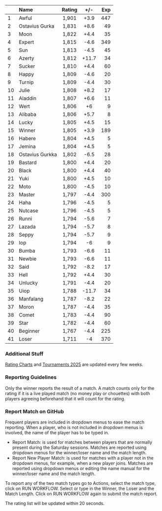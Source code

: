 | |Name|Rating|+/-|Exp|
|-|:---|:----:|:-:|--:|
|1|Awful|1,901|+3.9|447|
|2|Ostavius Gurka|1,831|+8.6|49|
|3|Moon|1,822|+4.4|35|
|4|Expert|1,815|-4.6|349|
|5|Sun|1,813|-4.5|45|
|6|Azerty|1,812|+11.7|34|
|7|Sucker|1,810|+4.4|60|
|8|Happy|1,809|-4.6|20|
|9|Turnip|1,809|-4.4|30|
|10|Julie|1,808|+8.2|17|
|11|Aladdin|1,807|+6.6|11|
|12|Wert|1,806|+6|9|
|13|Alibaba|1,806|+5.7|8|
|14|Lucky|1,805|+4.5|15|
|15|Winner|1,805|+3.9|189|
|16|Habere|1,804|+4.5|5|
|17|Jemina|1,804|+4.5|5|
|18|Ostavius Gurkka|1,802|-6.5|28|
|19|Bastard|1,800|+4.4|20|
|20|Black|1,800|+4.4|40|
|21|Yuki|1,800|+4.5|10|
|22|Moto|1,800|-4.5|10|
|23|Master|1,797|-4.4|300|
|24|Haha|1,796|-4.5|5|
|25|Nutcase|1,796|-4.5|5|
|26|Runni|1,794|-5.6|7|
|27|Lazada|1,794|-5.7|8|
|28|Seppy|1,794|-5.7|9|
|29|Iop|1,794|-6|9|
|30|Bumba|1,793|-6.6|11|
|31|Newbie|1,793|-6.6|11|
|32|Said|1,792|-8.2|17|
|33|Hell|1,792|+4.4|30|
|34|Unlucky|1,791|-4.4|20|
|35|Uiop|1,788|-11.7|34|
|36|Manfalang|1,787|-8.2|22|
|37|Moron|1,787|-4.4|35|
|38|Comet|1,783|-4.4|90|
|39|Star|1,782|-4.4|60|
|40|Beginner|1,767|-4.4|225|
|41|Loser|1,711|-4|370|


### Additional Stuff

[Rating Charts](https://github.com/modiholodri/bkk-bg-rating-list/discussions/2) and 
[Tournaments 2025](https://github.com/modiholodri/bkk-bg-rating-list/discussions/5) are updated every few weeks.

### Reporting Guidelines

Only the winner reports the result of a match.
A match counts only for the rating if it is a live played match (no money play or chouettes)
with both players agreeing beforehand that it will count for the rating.


### Report Match on GitHub

Frequent players are included in dropdown menus to ease the match reporting.
When a player, who is not included in dropdown menus is involved, the name of the player has to be typed in.

- Report Match:  is used for matches between players that are normally present during the Saturday sessions.
  Matches are reported using dropdown menus for the winner/loser name and the match length.
- Report New Player Match:  is used for matches with a player not in the dropdown menus, for example, when a new player joins.
  Matches are reported using dropdown menus or editing the name manual for the winner/loser name and the match length.

To report any of the two match types go to Actions, select the match type, click on RUN WORKFLOW.
Select or type in the Winner, the Loser and the Match Length.
Click on RUN WORKFLOW again to submit the match report.

The rating list will be updated within 20 seconds.
